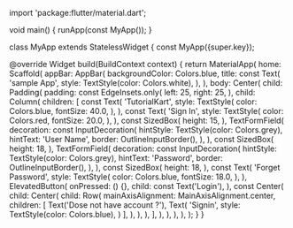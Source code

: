import 'package:flutter/material.dart';

void main() {
  runApp(const MyApp());
}

class MyApp extends StatelessWidget {
  const MyApp({super.key});

  @override
  Widget build(BuildContext context) {
    return MaterialApp(
      home: Scaffold(
        appBar: AppBar(
          backgroundColor: Colors.blue,
          title: const Text(
            'sample App',
            style: TextStyle(color: Colors.white),
          ),
        ),
        body: Center(
          child: Padding(
            padding: const EdgeInsets.only(
              left: 25,
              right: 25,
            ),
            child: Column(
              children: [
                const Text(
                  'TutorialKart',
                  style: TextStyle(
                    color: Colors.blue,
                    fontSize: 40.0,
                  ),
                ),
                const Text(
                  'Sign In',
                  style: TextStyle(
                    color: Colors.red,
                    fontSize: 20.0,
                  ),
                ),
                const SizedBox(
                  height: 15,
                ),
                TextFormField(
                  decoration: const InputDecoration(
                    hintStyle: TextStyle(color: Colors.grey),
                    hintText: 'User Name',
                    border: OutlineInputBorder(),
                  ),
                ),
                const SizedBox(
                  height: 18,
                ),
                TextFormField(
                  decoration: const InputDecoration(
                    hintStyle: TextStyle(color: Colors.grey),
                    hintText: 'Password',
                    border: OutlineInputBorder(),
                  ),
                ),
                const SizedBox(
                  height: 18,
                ),
                const Text(
                  'Forget Password',
                  style: TextStyle(
                    color: Colors.blue,
                    fontSize: 18.0,
                  ),
                ),
                ElevatedButton(
                  onPressed: () {},
                  child: const Text('Login'),
                ),
                const Center(
                  child: Center(
                    child: Row(
                      mainAxisAlignment: MainAxisAlignment.center,
                      children: [
                        Text('Dose not have account ?'),
                        Text(
                          'Signin',
                          style: TextStyle(color: Colors.blue),
                        )
                      ],
                    ),
                  ),
                ),
              ],
            ),
          ),
        ),
      ),
    );
  }
}
